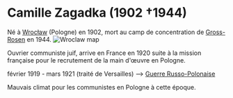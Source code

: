 # Camille Zagadka (1902 †1944)

Né à [Wrocław](http://fr.wikipedia.org/wiki/Wroc%C5%82aw) (Pologne) en 1902, mort au camp de concentration de [Gross-Rosen](https://fr.wikipedia.org/wiki/Gross-Rosen) en 1944.
![Wroclaw map](https://raw.githubusercontent.com/EtienneOz/Camille-Zagadka/master/medias/Wroc%C5%82aw-bd.jpeg)

Ouvrier communiste juif, arrive en France en 1920 suite à la mission française pour le recrutement de la main d'œuvre en Pologne.

février 1919 - mars 1921 (traité de Versailles) --> [Guerre Russo-Polonaise](https://fr.wikipedia.org/wiki/Guerre_sovi%C3%A9to-polonaise)

Mauvais climat pour les communistes en Pologne à cette époque.
